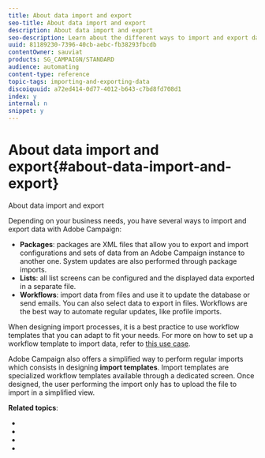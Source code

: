 ```yaml
---
title: About data import and export
seo-title: About data import and export
description: About data import and export
seo-description: Learn about the different ways to import and export data with Adobe Campaign.
uuid: 81189230-7396-40cb-aebc-fb38293fbcdb
contentOwner: sauviat
products: SG_CAMPAIGN/STANDARD
audience: automating
content-type: reference
topic-tags: importing-and-exporting-data
discoiquuid: a72ed414-0d77-4012-b643-c7bd8fd708d1
index: y
internal: n
snippet: y
---
```


# About data import and export{#about-data-import-and-export}

About data import and export

Depending on your business needs, you have several ways to import and export data with Adobe Campaign:

* **Packages**: packages are XML files that allow you to export and import configurations and sets of data from an Adobe Campaign instance to another one. System updates are also performed through package imports.
* **Lists**: all list screens can be configured and the displayed data exported in a separate file.
* **Workflows**: import data from files and use it to update the database or send emails. You can also select data to export in files. Workflows are the best way to automate regular updates, like profile imports.

When designing import processes, it is a best practice to use workflow templates that you can adapt to fit your needs. For more on how to set up a workflow template to import data, refer to [this use case](../../automating/using/importing-data.md#example--import-workflow-template).

Adobe Campaign also offers a simplified way to perform regular imports which consists in designing **import templates**. Import templates are specialized workflow templates available through a dedicated screen. Once designed, the user performing the import only has to upload the file to import in a simplified view.

**Related topics**:

* 
* 
* 
*

